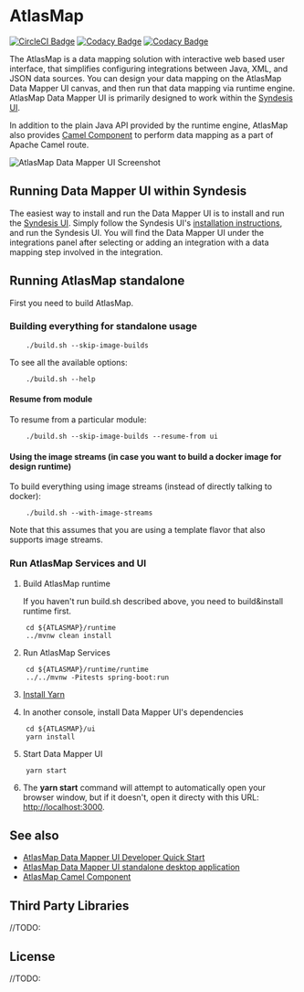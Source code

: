 # AtlasMap

[![CircleCI Badge](https://circleci.com/gh/atlasmap/atlasmap.svg?style=shield)](https://circleci.com/gh/atlasmap/atlasmap)
[![Codacy Badge](https://api.codacy.com/project/badge/Grade/4acba1646e0a4cbabac3a76ad5df4df7)](https://www.codacy.com/app/igarashitm/atlasmap?utm_source=github.com&amp;utm_medium=referral&amp;utm_content=atlasmap/atlasmap&amp;utm_campaign=Badge_Grade)
[![Codacy Badge](https://api.codacy.com/project/badge/Coverage/4acba1646e0a4cbabac3a76ad5df4df7)](https://www.codacy.com/app/igarashitm/atlasmap?utm_source=github.com&utm_medium=referral&utm_content=atlasmap/atlasmap&utm_campaign=Badge_Coverage)

The AtlasMap is a data mapping solution with interactive web based user interface, that simplifies configuring integrations between Java, XML, and JSON data sources. You can design your data mapping on the AtlasMap Data Mapper UI canvas, and then run that data mapping via runtime engine. AtlasMap Data Mapper UI is primarily designed to work within the [Syndesis UI](https://github.com/syndesisio/syndesis).

In addition to the plain Java API provided by the runtime engine, AtlasMap also provides [Camel Component](camel/README.md) to perform data mapping as a part of Apache Camel route.


![AtlasMap Data Mapper UI Screenshot](https://raw.githubusercontent.com/atlasmap/atlasmap/master/ui/docs/datamapper.png)

## Running Data Mapper UI within Syndesis ##

The easiest way to install and run the Data Mapper UI is to install and run the [Syndesis UI](https://github.com/syndesisio/syndesis). Simply follow the Syndesis UI's [installation instructions](https://github.com/syndesisio/syndesis), and run the Syndesis UI. You will find the Data Mapper UI under the integrations panel after selecting or adding an integration with a data mapping step involved in the integration.

## Running AtlasMap standalone ##

First you need to build AtlasMap.

### Building everything for standalone usage
```
    ./build.sh --skip-image-builds
```

To see all the available options:
```
    ./build.sh --help
```

#### Resume from module    
To resume from a particular module:
```
    ./build.sh --skip-image-builds --resume-from ui
```

#### Using the image streams (in case you want to build a docker image for design runtime)
To build everything using image streams (instead of directly talking to docker):
```
    ./build.sh --with-image-streams
```

Note that this assumes that you are using a template flavor that also supports image streams.

### Run AtlasMap Services and UI

1. Build AtlasMap runtime

    If you haven't run build.sh described above, you need to build&install runtime first.
```
    cd ${ATLASMAP}/runtime
    ../mvnw clean install
```

2. Run AtlasMap Services
```
    cd ${ATLASMAP}/runtime/runtime
    ../../mvnw -Pitests spring-boot:run
```

3. [Install Yarn](https://yarnpkg.com/lang/en/docs/install/)

4. In another console, install Data Mapper UI's dependencies
```
    cd ${ATLASMAP}/ui
    yarn install
```

5. Start Data Mapper UI
```
    yarn start
```
6. The **yarn start** command will attempt to automatically open your browser window, but if it doesn't, open it directy with this URL: <http://localhost:3000>.


## See also ##
* [AtlasMap Data Mapper UI Developer Quick Start](ui/README.md)
* [AtlasMap Data Mapper UI standalone desktop application](app/README.md)
* [AtlasMap Camel Component](camel/README.md)

## Third Party Libraries ##

//TODO: 

## License ##

//TODO: 

